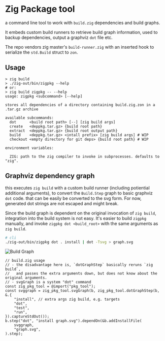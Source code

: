 # Zig Package tool

a command line tool to work with `build.zig` dependencies and build graphs.

It embeds custom build runners to retrieve build graph information,
used to backup dependencies, output a graphviz `dot` file etc.

The repo vendors zig master's `build-runner.zig` with an inserted hook
to serialize the `std.Build` struct to `zon`.

## Usage

```
> zig build
> ./zig-out/bin/zigpkg --help
# or:
> zig build zigpkg -- --help
usage: zigpkg <subcommand> [--help]

stores all dependencies of a directory containing build.zig.zon in a .tar.gz archive

available subcommands:
  dot      <build root path> [--] [zig build args]
  create   <deppkg.tar.gz> {build root path}
  extract  <deppkg.tar.gz> {build root output path}
  build    <deppkg.tar.gz> <intall prefix> [zig build args] # WIP
  checkout <empty directory for git deps> {build root path} # WIP

environment variables:

  ZIG: path to the zig compiler to invoke in subprocesses. defaults to "zig".
```

## Graphviz dependency graph

this executes `zig build` with a custom build runner (including potiential additional arguments),
to convert the `Build.Step` graph to basic graphviz `dot` code.
that can be easily be converted to the svg form.
For now, generated dot strings are not escaped and might break.

Since the build graph is dependent on the original invocation of `zig build`,
integration into the build system is not easy. It's easier to build `zigpkg`
manually, and invoke `zigpkg dot <build_root>` with the same arguments
as `zig build`.

```bash
# cli
./zig-out/bin/zigpkg dot . install | dot -Tsvg > graph.svg
```

![Build Graph](graph.svg?sanitize=true)

```zig
// build.zig usage
// - the disadvantage here is, `dotGraphStep` basically reruns `zig build`,
//   and passes the extra arguments down, but does not know about the original arguments.
// - svgGraph is a system "dot" command
const zig_pkg_tool = @import("pkg_tool");
const svggraph = zig_pkg_tool.svgGraph(b, zig_pkg_tool.dotGraphStep(b, &.{
    "install", // extra args zig build, e.g. targets
    "dot",
    "test",
    "run",
}).captureStdOut());
b.step("dot", "install graph.svg").dependOn(&b.addInstallFile(
    svggraph,
    "graph.svg",
).step);
```
